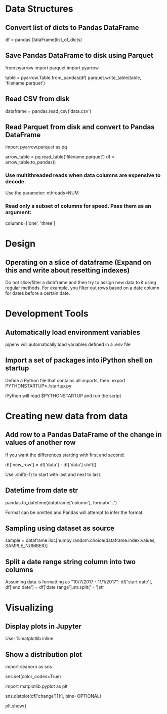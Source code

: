 # Data Structures
## Convert list of dicts to Pandas DataFrame 
df = pandas.DataFrame(list_of_dicts)

## Save Pandas DataFrame to disk using Parquet
from pyarrow import parquet
import pyarrow

table = pyarrow.Table.from_pandas(df)
parquet.write_table(table, 'filename.parquet')

## Read CSV from disk
dataframe = pandas.read_csv('data.csv')

## Read Parquet from disk and convert to Pandas DataFrame
import pyarrow.parquet as pq

arrow_table = pq.read_table('filename.parquet')
df = arrow_table.to_pandas()

### Use multithreaded reads when data columns are expensive to decode. 
Use the parameter: nthreads=NUM
### Read only a subset of columns for speed. Pass them as an argument:
columns=['one', 'three']

# Design
## Operating on a slice of dataframe (Expand on this and write about resetting indexes)
Do not slice/filter a dataframe and then try to assign new data to it using regular methods.
For example, you filter out rows based on a date column for dates before a certain date.


# Development Tools
## Automatically load environment variables
pipenv will automatically load variables defined in a .env file

## Import a set of packages into iPython shell on startup
Define a Python file that contains all imports, then:
export PYTHONSTARTUP=./startup.py

iPython will read $PYTHONSTARTUP and run the script



# Creating new data from data
## Add row to a Pandas DataFrame of the change in values of another row
If you want the differences starting with first and second:

df['new_row'] = df['data'] - df['data'].shift()


Use .shift(-1) to start with last and next to last.


## Datetime from date str
pandas.to_datetime(dataframe['column'], format='...')

Format can be omitted and Pandas will attempt to infer the format.



## Sampling using dataset as source
sample = dataframe.iloc[numpy.random.choice(dataframe.index.values, SAMPLE_NUMBER)]
## Split a date range string column into two columns
Assuming data is formatting as "10/7/2017 - 11/1/2017":
df['start date'], df['end date'] = df['date range'].str.split(' - ')str

# Visualizing
## Display plots in Jupyter
Use: %matplotlib inline



## Show a distribution plot
import seaborn as sns

sns.set(color_codes=True)

import matplotlib.pyplot as plt

sns.distplot(df['change'][1:], bins=OPTIONAL)

plt.show()



